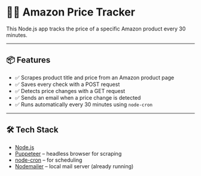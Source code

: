 # 🕵️‍♂️ Amazon Price Tracker

This Node.js app tracks the price of a specific Amazon product every 30 minutes.

---

## 📦 Features

- ✅ Scrapes product title and price from an Amazon product page
- ✅ Saves every check with a POST request
- ✅ Detects price changes with a GET request
- ✅ Sends an email when a price change is detected
- ✅ Runs automatically every 30 minutes using `node-cron`

---

## 🛠 Tech Stack

- [Node.js](https://nodejs.org/)
- [Puppeteer](https://pptr.dev/) – headless browser for scraping
- [node-cron](https://www.npmjs.com/package/node-cron) – for scheduling
- [Nodemailer](https://nodemailer.com/) – local mail server (already running)
